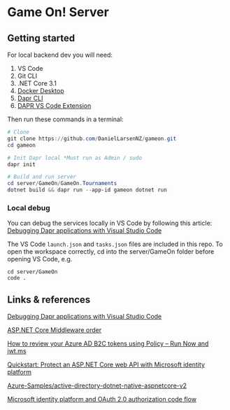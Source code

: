 # Game On! Server

## Getting started

For local backend dev you will need: 

1. VS Code
1. Git CLI
1. .NET Core 3.1
1. [Docker Desktop](https://www.docker.com/products/docker-desktop)
1. [Dapr CLI](https://docs.dapr.io/getting-started/install-dapr-cli/)
1. [DAPR VS Code Extension](https://github.com/microsoft/vscode-dapr)

Then run these commands in a terminal:

```powershell
# Clone
git clone https://github.com/DanielLarsenNZ/gameon.git
cd gameon

# Init Dapr local *Must run as Admin / sudo
dapr init

# Build and run server
cd server/GameOn/GameOn.Tournaments
dotnet build && dapr run --app-id gameon dotnet run
```

### Local debug

You can debug the services locally in VS Code by following this article: [Debugging Dapr applications with Visual Studio Code](https://blog.ehn.nu/2020/03/debugging-dapr-applications-with-visual-studio-code/)

The VS Code `launch.json` and `tasks.json` files are included in this repo. To open the workspace correctly, cd into the server/GameOn folder before opening VS Code, e.g.

    cd server/GameOn
    code .

## Links & references

[Debugging Dapr applications with Visual Studio Code](https://blog.ehn.nu/2020/03/debugging-dapr-applications-with-visual-studio-code/)

[ASP.NET Core Middleware order](https://docs.microsoft.com/en-us/aspnet/core/fundamentals/middleware/?view=aspnetcore-3.1)

[How to review your Azure AD B2C tokens using Policy – Run Now and jwt.ms](https://saraford.net/2017/09/18/how-to-review-your-azure-ad-b2c-tokens-using-policy-run-now-and-jwt-ms/)

[Quickstart: Protect an ASP.NET Core web API with Microsoft identity platform](https://docs.microsoft.com/en-us/azure/active-directory/develop/quickstart-v2-aspnet-core-web-api)

[Azure-Samples/active-directory-dotnet-native-aspnetcore-v2](https://github.com/Azure-Samples/active-directory-dotnet-native-aspnetcore-v2)

[Microsoft identity platform and OAuth 2.0 authorization code flow](https://docs.microsoft.com/en-us/azure/active-directory/develop/v2-oauth2-auth-code-flow#request-an-access-token)